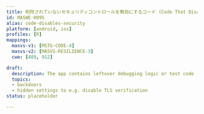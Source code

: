 ```yaml
---
title: 削除されていないセキュリティコントロールを無効にするコード (Code That Disables Security Controls Not Removed)
id: MASWE-0095
alias: code-disables-security
platform: [android, ios]
profiles: [R]
mappings:
  masvs-v1: [MSTG-CODE-4]
  masvs-v2: [MASVS-RESILIENCE-3]
  cwe: [489, 912]

draft:
  description: The app contains leftover debugging logic or test code (CWE-489) that was not removed before release, which can disable critical protections like TLS certificate validation. It may also include hidden settings or functions that allow bypassing security controls (CWE-912), making the app vulnerable to manipulation.
  topics:
  - backdoors
  - hidden settings to e.g. disable TLS verification
status: placeholder

---
```


